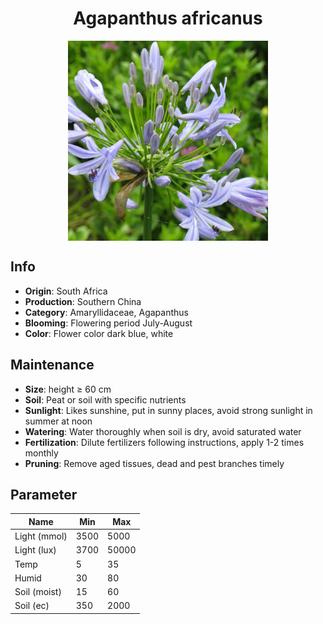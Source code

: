 <h1 align='center'>Agapanthus africanus</h1>
<p align="center">
    <img 
        align='center'
        width='320'
        src="../images/agapanthus africanus.png" 
        alt='Agapanthus africanus' />
</p>

## Info

 - **Origin**: South Africa
 - **Production**: Southern China
 - **Category**: Amaryllidaceae, Agapanthus
 - **Blooming**: Flowering period July-August
 - **Color**: Flower color dark blue, white

## Maintenance

 - **Size**: height ≥ 60 cm
 - **Soil**: Peat or soil with specific nutrients
 - **Sunlight**: Likes sunshine, put in sunny places, avoid strong sunlight in summer at noon
 - **Watering**: Water thoroughly when soil is dry, avoid saturated water
 - **Fertilization**: Dilute fertilizers following instructions, apply 1-2 times monthly
 - **Pruning**: Remove aged tissues, dead and pest branches timely

## Parameter

| Name         | Min  | Max   |
|--------------|------|-------|
| Light (mmol) | 3500 | 5000  |
| Light (lux)  | 3700 | 50000 |
| Temp         | 5    | 35    |
| Humid        | 30   | 80    |
| Soil (moist) | 15   | 60    |
| Soil (ec)    | 350  | 2000  |
